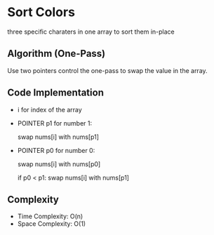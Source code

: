 # Sort Colors
three specific charaters in one array to sort them in-place
## Algorithm (One-Pass)
Use two pointers control the one-pass to swap the value in the array.

## Code Implementation
* i for index of the array
* POINTER p1 for number 1:

	swap nums[i] with nums[p1]
	
* POINTER p0 for number 0:

	swap nums[i] with nums[p0]
	
	if p0 < p1: swap nums[i] with nums[p1]
## Complexity
* Time Complexity: O(n)
* Space Complexity: O(1)
